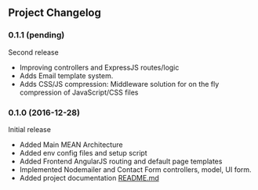 ## Project Changelog

<a name="0.1.1"></a>
### 0.1.1  (pending)

Second release
* Improving controllers and ExpressJS routes/logic
* Adds Email template system.
* Adds CSS/JS compression: Middleware solution for on the fly compression of JavaScript/CSS files

<a name="0.1.0"></a>
### 0.1.0  (2016-12-28)

Initial release
* Added Main MEAN Architecture
* Added env config files and setup script
* Added Frontend AngularJS routing and default page templates
* Implemented Nodemailer and Contact Form controllers, model, UI form.
* Added project documentation [README.md](README.md)